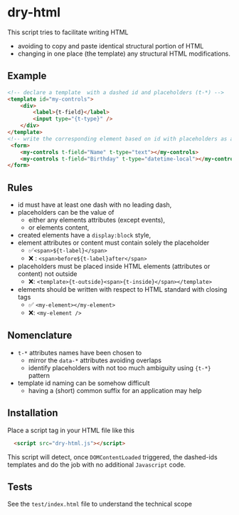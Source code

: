 # dry-html

This script tries to facilitate writing HTML
- avoiding to copy and paste identical structural portion of HTML
- changing in one place (the template) any structural HTML modifications.

## Example

```html
<!-- declare a template  with a dashed id and placeholders (t-*) -->
<template id="my-controls">
    <div>
        <label>{t-field}</label>
        <input type="{t-type}" />
    </div>
</template>
<!-- write the corresponding element based on id with placeholders as attributes -->
 <form>
    <my-controls t-field="Name" t-type="text"></my-controls>
    <my-controls t-field="Birthday" t-type="datetime-local"></my-controls>
</form>
```

## Rules
- id must have at least one dash with no leading dash,
- placeholders can be the value of
  - either any elements attributes (except events),
  - or elements content,
- created elements have a `display:block` style,
- element attributes or content must contain solely the placeholder
  - ✅`<span>${t-label}</span>`
  - ❌ : `<span>before${t-label}after</span>`
- placeholders must be placed inside HTML elements (attributes or content) not outside
  - ❌: `<template>{t-outside}<span>{t-inside}</span></template>`
- elements should be written with respect to HTML standard with closing tags
  - ✅ `<my-element></my-element>`
  - ❌: `<my-element />`

## Nomenclature
- `t-*` attributes names have been chosen to
  - mirror the `data-*` attributes avoiding overlaps
  - identify placeholders with not too much ambiguity using `{t-*}` pattern
- template id naming can be somehow difficult
  - having a (short) common suffix for an application may help

## Installation

Place a script tag in your HTML file like this
```html
  <script src="dry-html.js"></script>
```
This script will detect, once `DOMContentLoaded` triggered, the dashed-ids templates and do the job with no additional `Javascript` code.

## Tests

See the `test/index.html` file to understand the technical scope

